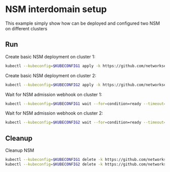 # NSM interdomain setup


This example simply show how can be deployed and configured two NSM on different clusters

## Run

Create basic NSM deployment on cluster 1:

```bash
kubectl --kubeconfig=$KUBECONFIG1 apply -k https://github.com/networkservicemesh/deployments-k8s/examples/interdomain/nsm/cluster1?ref=ba6d95f6d598cdc74b17fd08f5b08de2088eb29f
```

Create basic NSM deployment on cluster 2:

```bash
kubectl --kubeconfig=$KUBECONFIG2 apply -k https://github.com/networkservicemesh/deployments-k8s/examples/interdomain/nsm/cluster2?ref=ba6d95f6d598cdc74b17fd08f5b08de2088eb29f
```

Wait for NSM admission webhook on cluster 1:

```bash
kubectl --kubeconfig=$KUBECONFIG1 wait --for=condition=ready --timeout=1m pod -n nsm-system -l app=admission-webhook-k8s
```

Wait for NSM admission webhook on cluster 2:

```bash
kubectl --kubeconfig=$KUBECONFIG2 wait --for=condition=ready --timeout=1m pod -n nsm-system -l app=admission-webhook-k8s
```

## Cleanup

Cleanup NSM
```bash
kubectl --kubeconfig=$KUBECONFIG1 delete -k https://github.com/networkservicemesh/deployments-k8s/examples/interdomain/nsm/cluster1?ref=ba6d95f6d598cdc74b17fd08f5b08de2088eb29f
kubectl --kubeconfig=$KUBECONFIG2 delete -k https://github.com/networkservicemesh/deployments-k8s/examples/interdomain/nsm/cluster2?ref=ba6d95f6d598cdc74b17fd08f5b08de2088eb29f
```
